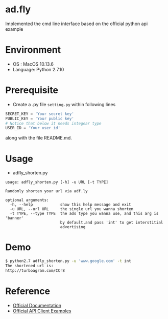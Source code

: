 # ad.fly
Implemented the cmd line interface based on the official python api example

# Environment
- OS : MacOS 10.13.6
- Language: Python 2.7.10

# Prerequisite
- Create a .py file `setting.py` within following lines
```python
SECRET_KEY = 'Your secret key'
PUBLIC_KEY = 'Your public key'
# Notice that below it needs integear type
USER_ID = 'Your user id'
```
along with the file README.md.

# Usage
- adfly_shorten.py
```
usage: adfly_shorten.py [-h] -u URL [-t TYPE]

Randomly shorten your url via adf.ly

optional arguments:
  -h, --help            show this help message and exit
  -u URL, --url URL     the single url you wanna shorten
  -t TYPE, --type TYPE  the ads type you wanna use, and this arg is 'banner'
                        by default,and pass 'int' to get interstitial
                        advertising
```
  
# Demo
```bash
$ python2.7 adfly_shorten.py -u 'www.google.com' -t int
The shortened url is:
http://turboagram.com/CCr8
```

# Reference
- [Official Documentation](https://adf.ly/static/other/adfly_api_v1_documentation.pdf?v=20171213)
- [Official API Client Examples](https://adf.ly/static/other/adfly_api_v1_documentation.pdf?v=20171213)
